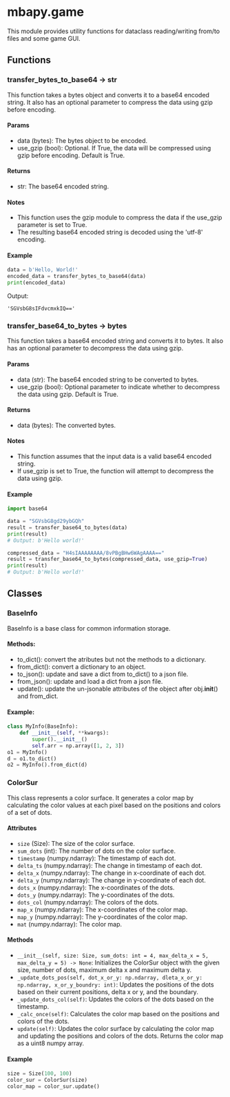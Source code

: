 <!--
 * @Date: 2023-10-16 23:52:52
 * @LastEditors: BHM-Bob 2262029386@qq.com
 * @LastEditTime: 2023-10-17 00:13:36
 * @Description: 
-->
# mbapy.game
This module provides utility functions for dataclass reading/writing from/to files and some game GUI.

## Functions

### transfer_bytes_to_base64 -> str
This function takes a bytes object and converts it to a base64 encoded string. It also has an optional parameter to compress the data using gzip before encoding.

#### Params
- data (bytes): The bytes object to be encoded.
- use_gzip (bool): Optional. If True, the data will be compressed using gzip before encoding. Default is True.

#### Returns
- str: The base64 encoded string.

#### Notes
- This function uses the gzip module to compress the data if the use_gzip parameter is set to True.
- The resulting base64 encoded string is decoded using the 'utf-8' encoding.

#### Example
```python
data = b'Hello, World!'
encoded_data = transfer_bytes_to_base64(data)
print(encoded_data)
```

Output:
```
'SGVsbG8sIFdvcmxkIQ=='
```

### transfer_base64_to_bytes -> bytes
This function takes a base64 encoded string and converts it to bytes. It also has an optional parameter to decompress the data using gzip.

#### Params
- data (str): The base64 encoded string to be converted to bytes.
- use_gzip (bool): Optional parameter to indicate whether to decompress the data using gzip. Default is True.

#### Returns
- data (bytes): The converted bytes.

#### Notes
- This function assumes that the input data is a valid base64 encoded string.
- If use_gzip is set to True, the function will attempt to decompress the data using gzip.

#### Example
```python
import base64

data = "SGVsbG8gd29ybGQh"
result = transfer_base64_to_bytes(data)
print(result)
# Output: b'Hello world!'

compressed_data = "H4sIAAAAAAAA/8vPBgBHw6WAgAAAA=="
result = transfer_base64_to_bytes(compressed_data, use_gzip=True)
print(result)
# Output: b'Hello world!'
```


## Classes

### BaseInfo
BaseInfo is a base class for common information storage.

#### Methods:
- to_dict(): convert the atributes but not the methods to a dictionary.
- from_dict(): convert a dictionary to an object.
- to_json(): update and save a dict from to_dict() to a json file.
- from_json(): update and load a dict from a json file.
- update(): update the un-jsonable attributes of the object after obj.__init__() and from_dict.
    
#### Example:
```python
class MyInfo(BaseInfo):
    def __init__(self, **kwargs):
        super().__init__()
        self.arr = np.array([1, 2, 3])
o1 = MyInfo()
d = o1.to_dict()
o2 = MyInfo().from_dict(d)
```

### ColorSur
This class represents a color surface. It generates a color map by calculating the color values at each pixel based on the positions and colors of a set of dots.

#### Attributes
- `size` (Size): The size of the color surface.
- `sum_dots` (int): The number of dots on the color surface.
- `timestamp` (numpy.ndarray): The timestamp of each dot.
- `delta_ts` (numpy.ndarray): The change in timestamp of each dot.
- `delta_x` (numpy.ndarray): The change in x-coordinate of each dot.
- `delta_y` (numpy.ndarray): The change in y-coordinate of each dot.
- `dots_x` (numpy.ndarray): The x-coordinates of the dots.
- `dots_y` (numpy.ndarray): The y-coordinates of the dots.
- `dots_col` (numpy.ndarray): The colors of the dots.
- `map_x` (numpy.ndarray): The x-coordinates of the color map.
- `map_y` (numpy.ndarray): The y-coordinates of the color map.
- `mat` (numpy.ndarray): The color map.

#### Methods
- `__init__(self, size: Size, sum_dots: int = 4, max_delta_x = 5, max_delta_y = 5) -> None`: Initializes the ColorSur object with the given size, number of dots, maximum delta x and maximum delta y.
- `_update_dots_pos(self, dot_x_or_y: np.ndarray, dleta_x_or_y: np.ndarray, x_or_y_boundry: int)`: Updates the positions of the dots based on their current positions, delta x or y, and the boundary.
- `_update_dots_col(self)`: Updates the colors of the dots based on the timestamp.
- `_calc_once(self)`: Calculates the color map based on the positions and colors of the dots.
- `update(self)`: Updates the color surface by calculating the color map and updating the positions and colors of the dots. Returns the color map as a uint8 numpy array.

#### Example
```python
size = Size(100, 100)
color_sur = ColorSur(size)
color_map = color_sur.update()
```